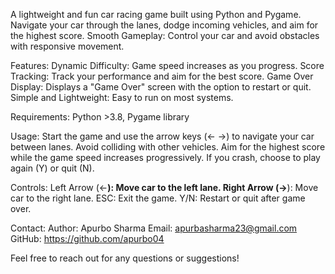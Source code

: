 A lightweight and fun car racing game built using Python and Pygame. Navigate your car through the lanes, dodge incoming vehicles, and aim for the highest score.
Smooth Gameplay: Control your car and avoid obstacles with responsive movement.

Features:
Dynamic Difficulty: Game speed increases as you progress.
Score Tracking: Track your performance and aim for the best score.
Game Over Display: Displays a "Game Over" screen with the option to restart or quit.
Simple and Lightweight: Easy to run on most systems.

Requirements:
Python >3.8,
Pygame library

Usage:
Start the game and use the arrow keys (← →) to navigate your car between lanes.
Avoid colliding with other vehicles.
Aim for the highest score while the game speed increases progressively.
If you crash, choose to play again (Y) or quit (N).

Controls:
Left Arrow (←************): Move car to the left lane.
Right Arrow (→************): Move car to the right lane.
ESC: Exit the game.
Y/N: Restart or quit after game over.

Contact:
Author: Apurbo Sharma
Email: apurbasharma23@gmail.com
GitHub: https://github.com/apurbo04

Feel free to reach out for any questions or suggestions!
